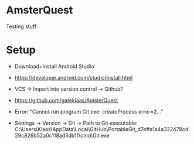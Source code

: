 # AmsterQuest
Testing stuff

# Setup
- Download+Install Android Studio
- https://developer.android.com/studio/install.html

- VCS -> Import into version control -> Github?
- https://github.com/gateklaas/AmsterQuest

- Error: "Cannot run program Git.exe: createProcess error=2..."
- Settings -> Version -> Git -> Path to Git executable:
C:\Users\Klaas\AppData\Local\GitHub\PortableGit_d7effa1a4a322478cd29c826b52a0c118ad3db11\cmd\Git.exe
